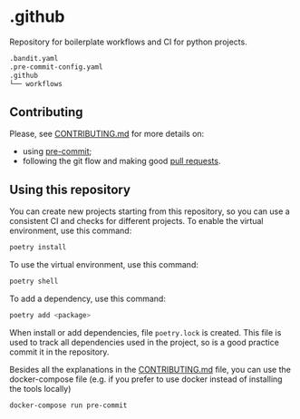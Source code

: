 # .github

Repository for boilerplate workflows and CI for python projects.

```bash
.bandit.yaml
.pre-commit-config.yaml
.github
└── workflows
```

## Contributing

Please, see [CONTRIBUTING.md](CONTRIBUTING.md) for more details on:

- using [pre-commit](CONTRIBUTING.md#pre-commit);
- following the git flow and making good [pull requests](CONTRIBUTING.md#making-a-pr).

## Using this repository

You can create new projects starting from this repository,
so you can use a consistent CI and checks for different projects.
To enable the virtual environment, use this command:

```bash
poetry install
```

To use the virtual environment, use this command:

```bash
poetry shell
```

To add a dependency, use this command:

```bash
poetry add <package>
```

When install or add dependencies, file `poetry.lock` is created. This file is used to track all dependencies used
in the project, so is a good practice commit it in the repository.

Besides all the explanations in the [CONTRIBUTING.md](CONTRIBUTING.md) file, you can use the docker-compose file
(e.g. if you prefer to use docker instead of installing the tools locally)

```bash
docker-compose run pre-commit
```
